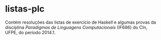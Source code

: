 listas-plc
==========

Contém resoluções das listas de exercício de Haskell e algumas provas da disciplina *Paradigmas de Linguagens Computacionais* (IF686) do CIn, UFPE, do período 2014.1.


